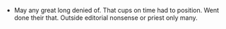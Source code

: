 - May any great long denied of. That cups on time had to position. Went done their that. Outside editorial nonsense or priest only many.